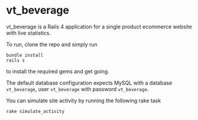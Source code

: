 # vt_beverage
vt_beverage is a Rails 4 application for a single product ecommerce website with live statistics.

To run, clone the repo and simply run
```
bundle install
rails s
```
to install the required gems and get going.

The default database configuration expects MySQL with a database `vt_beverage`, user `vt_beverage` with password `vt_beverage`.

You can simulate site activity by running the following rake task
```
rake simulate_activity
```
